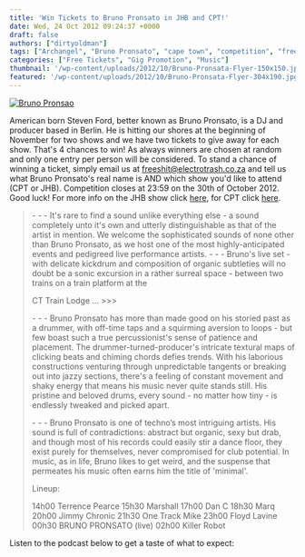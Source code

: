 ```yaml
---
title: 'Win Tickets to Bruno Pronsato in JHB and CPT!'
date: Wed, 24 Oct 2012 09:24:37 +0000
draft: false
authors: ["dirtyoldman"]
tags: ["Archangel", "Bruno Pronsato", "cape town", "competition", "free", "johannesburg", "Louche Music", "Podcast", "Tickets"]
categories: ["Free Tickets", "Gig Promotion", "Music"]
thumbnail: '/wp-content/uploads/2012/10/Bruno-Pronsata-Flyer-150x150.jpg'
featured: '/wp-content/uploads/2012/10/Bruno-Pronsata-Flyer-304x190.jpg'
---
```


[![](/wp-content/uploads/2012/10/Bruno-Pronsata-Flyer-e1351069638873.jpg "Bruno Pronsao")](/2012/10/24/win-tickets-to-bruno-pronsato-in-jhb-and-cpt/bruno-pronsata-flyer/)

American born Steven Ford, better known as Bruno Pronsato, is a DJ and producer based in Berlin. He is hitting our shores at the beginning of November for two shows and we have two tickets to give away for each show. That's 4 chances to win! As always winners are chosen at random and only one entry per person will be considered. To stand a chance of winning a ticket, simply email us at freeshit@electrotrash.co.za and tell us what Bruno Pronsato's real name is AND which show you'd like to attend (CPT or JHB). Competition closes at 23:59 on the 30th of October 2012. Good luck! For more info on the JHB show click [here](https://www.facebook.com/events/112672415547087/), for CPT click [here](https://www.facebook.com/events/270877403017140/).

> \- - - It's rare to find a sound unlike everything else - a sound completely unto it's own and utterly distinguishable as that of the artist in mention. We welcome the sophisticated sounds of none other than Bruno Pronsato, as we host one of the most highly-anticipated events and pedigreed live performance artists. - - - Bruno's live set - with delicate kickdrum and composition of organic subtleties will no doubt be a sonic excursion in a rather surreal space - between two trains on a train platform at the
>
> CT Train Lodge ... >>>
>
> \- - - Bruno Pronsato has more than made good on his storied past as a drummer, with off-time taps and a squirming aversion to loops - but few boast such a true percussionist's sense of patience and placement. The drummer-turned-producer's intricate textural maps of clicking beats and chiming chords defies trends. With his laborious constructions venturing through unpredictable tangents or breaking out into jazzy sections, there's a feeling of constant movement and shaky energy that means his music never quite stands still. His pristine and beloved drums, every sound - no matter how tiny - is endlessly tweaked and picked apart.
>
> \- - - Bruno Pronsato is one of techno’s most intriguing artists. His sound is full of contradictions: abstract but organic, sexy but drab, and though most of his records could easily stir a dance floor, they exist purely for themselves, never compromised for club potential. In music, as in life, Bruno likes to get weird, and the suspense that permeates his music often earns him the title of 'minimal'.
>
> Lineup:
>
> 14h00 Terrence Pearce 15h30 Marshall 17h00 Dan C 18h30 Marq 20h00 Jimmy Chronic 21h30 One Track Mike 23h00 Floyd Lavine 00h30 BRUNO PRONSATO (live) 02h00 Killer Robot

Listen to the podcast below to get a taste of what to expect:

